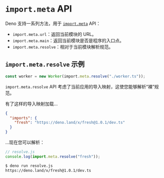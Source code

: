 # `import.meta` API

Deno 支持一系列方法，用于
[`import.meta`](https://developer.mozilla.org/en-US/docs/Web/JavaScript/Reference/Operators/import.meta)
API：

- `import.meta.url`：返回当前模块的 URL。
- `import.meta.main`：返回当前模块是否是程序的入口点。
- `import.meta.resolve`：相对于当前模块解析规范。

## `import.meta.resolve` 示例

```ts
const worker = new Worker(import.meta.resolve("./worker.ts"));
```

`import.meta.resolve` API 考虑了当前应用的导入映射，这使您能够解析“裸”规范。

有了这样的导入映射加载...

```json
{
  "imports": {
    "fresh": "https://deno.land/x/fresh@1.0.1/dev.ts"
  }
}
```

...现在您可以解析：

```js
// resolve.js
console.log(import.meta.resolve("fresh"));
```

```sh
$ deno run resolve.js
https://deno.land/x/fresh@1.0.1/dev.ts
```
